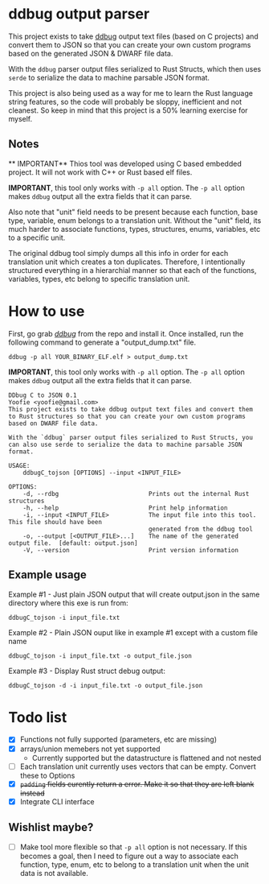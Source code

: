 # ddbug output parser

This project exists to take [ddbug][0] output text files (based on C projects) and convert them to JSON so that you can create your own custom programs based on the generated JSON & DWARF file data.

With the `ddbug` parser output files serialized to Rust Structs, which then uses `serde` to serialize the data to machine parsable JSON format.

This project is also being used as a way for me to learn the Rust language string features, so the code will probably be sloppy, inefficient and not cleanest. So keep in mind that this project is a 50% learning exercise for myself.

## Notes
** IMPORTANT** Thios tool was developed using C based embedded project. It will not work with C++ or Rust based elf files.

**IMPORTANT**, this tool only works with `-p all` option. The `-p all` option makes `ddbug` output all the extra fields that it can parse.

Also note that "unit" field needs to be present because each function, base type, variable, enum belongs to a translation unit. Without the "unit" field, its much harder to associate functions, types, structures, enums, variables, etc to a specific unit.

The original ddbug tool simply dumps all this info in order for each translation unit which creates a ton duplicates. Therefore, I intentionally structured everything in a hierarchial manner so that each of the functions, variables, types, etc belong to specific translation unit.

# How to use

First, go grab *[ddbug][0]* from the repo and install it. Once installed, run the following command to generate a "output_dump.txt" file.

```ddbug -p all YOUR_BINARY_ELF.elf > output_dump.txt```

**IMPORTANT**, this tool only works with `-p all` option. The `-p all` option makes `ddbug` output all the extra fields that it can parse.

```
DDbug C to JSON 0.1
Yoofie <yoofie@gmail.com>
This project exists to take ddbug output text files and convert them to Rust structures so that you can create your own custom programs based on DWARF file data.

With the `ddbug` parser output files serialized to Rust Structs, you can also use serde to serialize the data to machine parsable JSON format.

USAGE:
    ddbugC_tojson [OPTIONS] --input <INPUT_FILE>

OPTIONS:
    -d, --rdbg                         Prints out the internal Rust structures
    -h, --help                         Print help information
    -i, --input <INPUT_FILE>           The input file into this tool. This file should have been
                                       generated from the ddbug tool
    -o, --output [<OUTPUT_FILE>...]    The name of the generated output file.  [default: output.json]
    -V, --version                      Print version information
```

## Example usage
Example #1 - Just plain JSON output that will create output.json in the same directory where this exe is run from: 
```
ddbugC_tojson -i input_file.txt
```
Example #2 - Plain JSON ouput like in example #1 except with a custom file name
```
ddbugC_tojson -i input_file.txt -o output_file.json
```

Example #3 - Display Rust struct debug output:
```
ddbugC_tojson -d -i input_file.txt -o output_file.json
```

# Todo list
 - [x] Functions not fully supported (parameters, etc are missing)
 - [x] arrays/union memebers not yet supported
   - Currently supported but the datastructure is flattened and not nested
 - [ ] Each translation unit currently uses vectors that can be empty. Convert these to Options
 - [x] ~~`padding` fields curently return a error. Make it so that they are left blank instead~~
 - [x] Integrate CLI interface 

## Wishlist maybe?
- [ ] Make tool more flexible so that `-p all` option is not necessary. If this becomes a goal, then I need to figure out a way to associate each function, type, enum, etc to belong to a translation unit when the unit data is not available.

[0]:https://github.com/gimli-rs/ddbug
